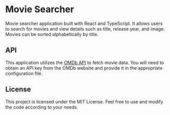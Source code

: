 # Movie Searcher

Movie searcher application built with React and TypeScript. It allows users to search for movies and view details such as title, release year, and image. Movies can be sorted alphabetically by title.

## API

This application utilizes the [OMDb API](https://www.omdbapi.com/) to fetch movie data. You will need to obtain an API key from the OMDb website and provide it in the appropriate configuration file.

## License

This project is licensed under the MIT License. Feel free to use and modify the code according to your needs.
